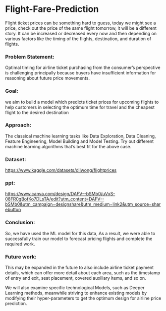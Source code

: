 # Flight-Fare-Prediction
Flight ticket prices can be something hard to guess, today we might see a price, check out the price of the same flight tomorrow, it will be a different story. 
It can be increased or decreased every now and then depending on various factors like the timing of the flights, destination, and duration of flights. 


### Problem Statement:
Optimal timing for airline ticket purchasing from the consumer’s perspective is challenging principally because buyers have insufficient information for reasoning about future price movements. 

### Goal:
we aim to build a model which predicts ticket prices for upcoming flights to help customers in selecting the optimum time for travel and the cheapest flight to the desired destination

### Approach:
The classical machine learning tasks like Data Exploration, Data Cleaning, Feature Engineering, Model Building and Model Testing. Try out different machine learning algorithms that’s best fit for the above case.

### Dataset:
https://www.kaggle.com/datasets/dilwong/flightprices

### ppt:
https://www.canva.com/design/DAFV--bSMb0/uVxS-08FR0gBofKo7DLsTA/edit?utm_content=DAFV--bSMb0&utm_campaign=designshare&utm_medium=link2&utm_source=sharebutton

### Conclusion:
So, we have used the ML model for this data,
As a result, we were able to successfully train our model to forecast pricing flights and complete the required work.

### Future work:
This may be expanded in the future to also include airline ticket payment details, which can offer more detail about each area, such as the timestamp of entry and exit, seat placement, covered auxiliary items, and so on.

We will also examine specific technological Models, such as Deeper Learning methods, meanwhile striving to enhance existing models by modifying their hyper-parameters to get the optimum design for airline price prediction.
